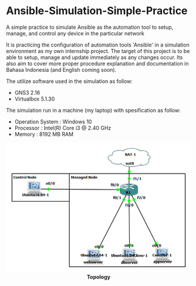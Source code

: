 # Ansible-Simulation-Simple-Practice

  A simple practice to simulate Ansible as the automation tool to setup, manage, 
and control any device in the particular network 

It is practicing the configuration of automation tools 'Ansible' in a 
simulation environment as my own internship project. The target 
of this project is to be able to setup, manage and update
immediately as any changes occur. Its also aim to cover more proper 
procedure explanation and documentation in Bahasa Indonesia 
(and English coming soon).

The utilize software used in the simulation as follow:
- GNS3 2.16
- Virtualbox 5.1.30

The simulation run in a machine (my laptop) with spesification as follow:
- Operation System  : Windows 10
- Processor         : Intel(R) Core i3 @ 2.40 GHz
- Memory            : 8192 MB RAM

<div align="center">
  <img src="docs/images/ansible-simple1.png"/>
</div>

<div align="center">
  <strong>Topology</strong>
</div>
